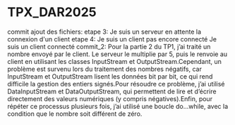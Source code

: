# TPX_DAR2025
commit ajout des fichiers:
    etape 3:
    Je suis un serveur en attente la connexion d'un client
    etape 4:
    Je suis un client pas encore connecté
    Je suis un client connecté
commit_2:
    Pour la partie 2 du TP1, j’ai traité un nombre envoyé par le client. Le serveur le multiplie par 5, puis le renvoie au client en utilisant les classes InputStream et OutputStream.Cependant, un problème est survenu lors du traitement des nombres négatifs, car InputStream et OutputStream lisent les données bit par bit, ce qui rend difficile la gestion des entiers signés.Pour résoudre ce problème, j’ai utilisé DataInputStream et DataOutputStream, qui permettent de lire et d’écrire directement des valeurs numériques (y compris négatives).Enfin, pour répéter ce processus plusieurs fois, j’ai utilisé une boucle do...while, avec la condition que le nombre soit différent de zéro.
